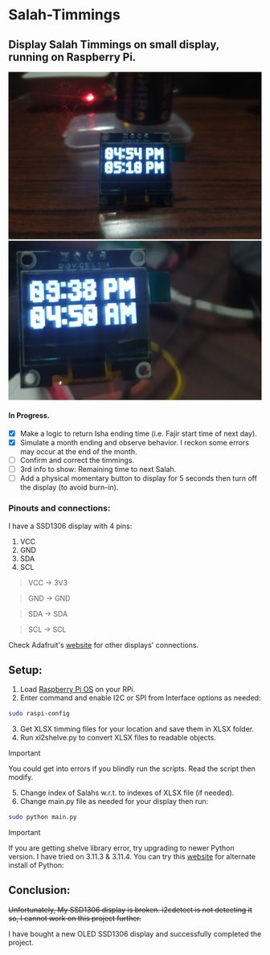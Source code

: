# Salah-Timmings
## Display Salah Timmings on small display, running on Raspberry Pi.

![SSD1306 showing current time and next day's Fajar time.](Images/1692878231377-2.jpg)
![SSD1306 showing current and next Salah's time.](Images/1692870991070-2.jpg)

#### In Progress.

- [x] Make a logic to return Isha ending time (i.e. Fajir start time of next day).
- [x] Simulate a month ending and observe behavior. I reckon some errors may occur at the end of the month.
- [ ] Confirm and correct the timmings.
- [ ] 3rd info to show: Remaining time to next Salah.
- [ ] Add a physical momentary button to display for 5 seconds then turn off the display (to avoid burn-in).

### Pinouts and connections:
 I have a SSD1306 display with 4 pins:

 1. VCC
 2. GND
 3. SDA
 4. SCL


>VCC -> 3V3

>GND -> GND

>SDA -> SDA

>SCL -> SCL


Check Adafruit's [website](https://learn.adafruit.com/ssd1306-oled-displays-with-raspberry-pi-and-beaglebone-black/wiring) for other displays' connections.

## Setup:

1. Load [Raspberry Pi OS](https://www.raspberrypi.com/software/) on your RPi.
2. Enter command and enable I2C or SPI from Interface options as needed:

```bash 
sudo raspi-config
``` 

3. Get XLSX timming files for your location and save them in XLSX folder.
4. Run xl2shelve.py to convert XLSX files to readable objects.
> [!IMPORTANT]
> You could get into errors if you blindly run the scripts. Read the script then modify.
5. Change index of Salahs w.r.t. to indexes of XLSX file (if needed).
6. Change main.py file as needed for your display then run:

```bash
sudo python main.py
```

> [!IMPORTANT]
> If you are getting shelve library error, try upgrading to newer Python version. I have tried on 3.11.3 & 3.11.4. You can try this [website](https://www.build-python-from-source.com/) for alternate install of Python: 


## Conclusion:

~~Unfortunately, My SSD1306 display is broken. i2cdetect is not detecting it so, I cannot work on this project further.~~

I have bought a new OLED SSD1306 display and successfully completed the project.
